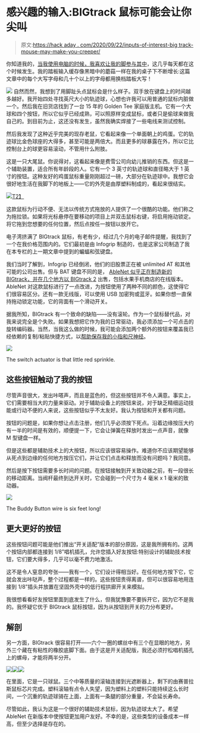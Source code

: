 # 感兴趣的输入:BIGtrack 鼠标可能会让你尖叫

> 原文:[https://hack aday . com/2020/09/22/inputs-of-interest-big track-mouse-may-make-you-creeper/](https://hackaday.com/2020/09/22/inputs-of-interest-bigtrack-mouse-might-make-you-squeal/)

你知道我的，[当我使用电脑的时候，我喜欢让我的脚参与其中](https://hackaday.com/2019/12/20/macro-foot-stool-helps-me-get-a-leg-up-on-work/)，这几乎每天都在这个时候发生。我的踏板输入缓存像黑暗中的蘑菇一样在我的桌子下不断增长:这篇文章中的每个大写字母和几十个以上的字母都用换档踏板大写！

[![](../Images/fa823a03f58346fb39b3670e979dcd36.png)](https://hackaday.com/wp-content/uploads/2020/09/golden-tee.jpg) 自然而然，我想到了用脚趾头点鼠标会是什么样子。双手放在键盘上的时间越多越好。我开始四处寻找英尺大小的轨迹球，心想也许我可以用普通的鼠标内脏做一个。然后我在旧货店找到了一台 15 年的 Golden Tee 家庭版主机。它有一个大球和四个按钮，所以它似乎已经成熟，可以照原样变成鼠标，或者只是偷球来做我自己的。到目前为止，这还没有发生，虽然我确实焊接了一些电线来测试控制。

然后我发现了这种近乎完美的现存老鼠，它看起来像一个单面朝上的鸡蛋。它的轨迹球比金色球座的大得多，甚至可能是两倍大。而且更多的球暴露在外，所以它比控制台上的球更容易滚动，不管用什么附肢。

这是一只大尾鼠。你说得对，这看起来像是费雪公司向幼儿推销的东西。但这是一个辅助装置，适合所有年龄段的人。它有一个 3 英寸的轨迹球和直径略大于 1 英寸的按钮。这种友好的鸡蛋鼠标重量刚刚超过一磅，大部分在轨迹球中。我想它会很好地生活在我脚下的地板上——它的外壳是由厚塑料制成的，看起来很结实。

[![](../Images/560007e829cb087596d5c19fec5a1efe.png)T2】](https://hackaday.com/wp-content/uploads/2020/09/bigtrack-main.jpg)

这款鼠标为行动不便、无法以传统方式拖放的人提供了一个很酷的功能。他们称之为拖拉锁。如果将光标悬停在要移动的项目上并双击鼠标右键，将启用拖动锁定。将它拖到您想要的任何位置，然后点按任一按钮以放开它。

电子湾挤满了 BIGtrack 鼠标，有老有少，经过几个月的电子邮件提醒，我找到了一个在我价格范围内的。它们最初是由 Infogrip 制造的，也是这家公司制造了我在本专栏的上一期文章中提到的蝙蝠和弦键盘。

我们当时了解到，Infogrip 已经倒闭，他们的旧股票正在被 unlimited AT 和其他可能的公司出售。但与 BAT 键盘不同的是， [AbleNet 似乎正在制造新的 BIGtrack，并在几个地方以 BIGtrack 2](https://www.ablenetinc.com/bigtrack-2) 出售，包括水果手机商店的在线版本。AbleNet 对这款鼠标进行了一点改进，为按钮使用了两种不同的颜色，这使得它们很容易区分。还有一款无线版，可以使用 USB 加密狗或蓝牙。如果你想一直保持拖动锁定功能，它的背面有一个滑动开关。

据我所知，BIGtrack 有一个致命的缺陷——没有滚轮。作为一个鼠标替代品，对我来说完全是个失败。如果我想把它作为我的日常驱动，我必须添加一个可点击的旋转编码器。当然，当我这么做的时候，我可能会添加两个额外的按钮来覆盖我已经依赖的复制/粘贴快捷方式，以[帮助保存我的小指和尺神经](https://hackaday.com/2018/05/28/stretching-my-skills-how-and-why-i-made-my-own-compression-sleeves/)。

[![](../Images/31702938599160a45c8e9793e10b1e79.png)](https://hackaday.com/wp-content/uploads/2020/09/bigtrack-btn-switch.png)

The switch actuator is that little red sprinkle.

## 这些按钮触动了我的按钮

尽管声音很大，发出咔嗒声，而且是蓝色的，但这些按钮并不令人满意。事实上，它们需要相当大的力量来驱动。对于辅助设备上的按钮来说，对于缺乏精细运动技能或行动不便的人来说，这些按钮似乎不太友好。我认为按钮和开关都有问题。

按钮的问题是，如果你想让点击注册，他们几乎必须按下死点。沿着边缘按压大约有一半的时间是有效的，顺便提一下，它会让弹簧在释放时发出一点声音，就像 M 型键盘一样。

但是这些都是辅助技术上的大按钮，所以应该很容易操作。难道你不应该期望能够从死点到边缘的任何地方按压它们，并让它们点击和释放而没有问题吗？我同意。

然后是按下按钮需要多长时间的问题。在按钮接触到开关致动器之前，有一段很长的移动距离。当阀杆最终到达开关时，它会碰到一个尺寸为 4 毫米 x 1 毫米的致动器。

[![](../Images/577584aa25b4db2734194438f4870b88.png)](https://hackaday.com/wp-content/uploads/2020/09/bigtrack-with-buddy-btn.jpg)

The Buddy Button wire is six feet long!

## 更大更好的按钮

这些按钮问题可能是他们推出“开关适配”版本的部分原因，这是我所拥有的。这两个按钮内部都连接到 1/8”唱机插孔，允许您插入好友按钮:特别设计的辅助技术按钮，它们要大得多，几乎可以毫不费力地激活。

这不是令人窒息的夸张——我有一个，它们设计得相当好。在任何地方按下它，它就会发出咔哒声，整个过程都是一样的。这些按钮贵得离谱，但可以很容易地用连接到 1/8”插头并放置在坚固外壳中的低行程拱廊开关来模拟。

我很想看看好友按钮里面到底发生了什么，但我犹豫要不要拆开它，因为它不是我的。我怀疑它优于 BIGtrack 鼠标按钮，因为从按钮到开关的力分布更好。

## 解剖

另一方面，BIGtrack 很容易打开——六个一圈的螺丝中有三个在显眼的地方，另外三个藏在有粘性的橡胶底脚下面。由于这是开关适配版，我还必须拧松唱机插孔上的螺母，才能将两半分开。

[![](../Images/f94ac9b13b6f20b2036eb96e8fa08b90.png)](https://hackaday.com/2020/09/22/inputs-of-interest-bigtrack-mouse-might-make-you-squeal/bigtrack-guts-with-ball/)[![](../Images/87d33ee3d5b3968d8f959034895c0b75.png)](https://hackaday.com/2020/09/22/inputs-of-interest-bigtrack-mouse-might-make-you-squeal/bigtrack-inside/)[![](../Images/54b7b2fc82397d33101fa7e9de49d9ce.png)](https://hackaday.com/2020/09/22/inputs-of-interest-bigtrack-mouse-might-make-you-squeal/bigtrack-controller/)

在里面，它是一只球鼠。三个中等质量的滚轴连接到光遮断器上，剩下的由赛普拉斯鼠标芯片完成。塑料滚轴有点令人失望，因为塑料上的塑料只能持续这么长时间，一个沉重的轨迹球骑在上面，上面有一条腿的部分重量，不会延长寿命。

尽管如此，我认为这是一个很好的辅助技术鼠标，因为轨迹球太大了。希望 AbleNet 在新版本中使按钮更加用户友好。不幸的是，这些类型的设备成本一样高，但至少选择是存在的。